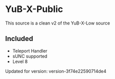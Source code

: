 # YuB-X-Public
This source is a clean v2 of the YuB-X-Low source  
## Included
- Teleport Handler  
- sUNC supported  
- Level 8  

Updated for version: version-3f74e22590714de4

